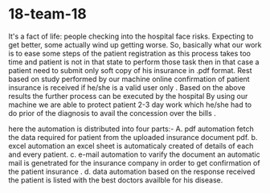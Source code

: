 # 18-team-18
It's a fact of life: people checking into the hospital face risks. Expecting to get better,
some actually wind up getting worse.
So, basically what our work is to ease some steps of the patient registration as this process takes too time and patient is not in that state to perform those task then in that case a patient need to submit only soft copy of his insurance in .pdf format. 
Rest based on study performed by our machine online confirmation of patient insurance is received if he/she is a valid user only .
Based on the above results the further process can be executed by the hospital 
By using our machine we are able to protect patient 2-3 day work which he/she had to do prior of the diagnosis to avail the concession over the bills .

here the automation is distributed into four parts:-
	A. pdf automation
         fetch the data required for patient from the uploaded insurance document pdf. 
	b. excel automation
         an excel sheet is automaticaly created of details of each and every patient.
	c. e-mail automation
         to varify the document an automatic mail is genetrated for the insurance company in order to get confirmation of the patient insurance .
	d. data automation
         based on the response received the patient is listed with the best doctors availble for his disease.
